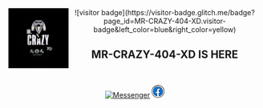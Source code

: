 
<img src="https://github.com/MR-CRAZY-404-XD/MR-CRAZY-404-XD/blob/main/crazy-logo.gif" width="120" height="120" align="left">
<center>
![visitor badge](https://visitor-badge.glitch.me/badge?page_id=MR-CRAZY-404-XD.visitor-badge&left_color=blue&right_color=yellow)
<br />
  
<div align="center">
<h2> MR-CRAZY-404-XD IS HERE </h2>
</div> <br>
  
[![Messenger](https://img.shields.io/badge/Chat-Messenger-blue?style=for-the-badge&logo=messenger)](https://m.me/4FR1D1.143)
 <a href="https://www.facebook.com/MR.CRAZY.404.XD" target="_blank"><img src="https://github.com/MR-CRAZY-404-XD/MR-CRAZY-404-XD/blob/main/facebook-7118901_960_720.webp" alt="alt text" width="25" height="25"></a>
